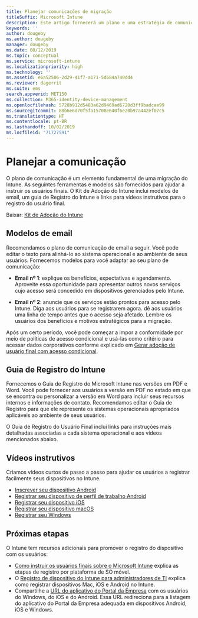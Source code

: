```yaml
---
title: Planejar comunicações de migração
titleSuffix: Microsoft Intune
description: Este artigo fornecerá um plano e uma estratégia de comunicação de migração quando você estiver migrando para o Microsoft Intune.
keywords: ''
author: dougeby
ms.author: dougeby
manager: dougeby
ms.date: 08/12/2019
ms.topic: conceptual
ms.service: microsoft-intune
ms.localizationpriority: high
ms.technology: ''
ms.assetid: e6a52506-2d29-41f7-a171-5d684a740dd4
ms.reviewer: dagerrit
ms.suite: ems
search.appverid: MET150
ms.collection: M365-identity-device-management
ms.openlocfilehash: 5728b912d5483a62d9469ad6720d3ff9badcae99
ms.sourcegitcommit: 88b6e6d70f5fa15708e640f6e20b97a442ef07c5
ms.translationtype: HT
ms.contentlocale: pt-BR
ms.lasthandoff: 10/02/2019
ms.locfileid: "71727591"
---
```

# <a name="plan-communications"></a>Planejar a comunicação

O plano de comunicação é um elemento fundamental de uma migração do Intune. As seguintes ferramentas e modelos são fornecidos para ajudar a instruir os usuários finais. O Kit de Adoção do Intune inclui modelos de email, um guia de Registro do Intune e links para vídeos instrutivos para o registro do usuário final.  

Baixar:  [Kit de Adoção do Intune](https://aka.ms/IntuneAdoptionKit)

## <a name="email-templates"></a>Modelos de email

Recomendamos o plano de comunicação de email a seguir. Você pode editar o texto para alinhá-lo ao sistema operacional e ao ambiente de seus usuários. Fornecemos modelos para você adaptar ao seu plano de comunicação:

- **Email nº 1**: explique os benefícios, expectativas e agendamento. Aproveite essa oportunidade para apresentar outros novos serviços cujo acesso será concedido em dispositivos gerenciados pelo Intune.

- **Email nº 2**: anuncie que os serviços estão prontos para acesso pelo Intune. Diga aos usuários para se registrarem agora. dê aos usuários uma linha de tempo antes que o acesso seja afetado. Lembre os usuários dos benefícios e motivos estratégicos para a migração.

Após um certo período, você pode começar a impor a conformidade por meio de políticas de acesso condicional e usá-las como critério para acessar dados corporativos conforme explicado em [Gerar adoção de usuário final com acesso condicional](migration-guide-drive-adoption.md).

## <a name="intune-enrollment-guide"></a>Guia de Registro do Intune

Fornecemos o Guia de Registro do Microsoft Intune nas versões em PDF e Word. Você pode fornecer aos usuários a versão em PDF no estado em que se encontra ou personalizar a versão em Word para incluir seus recursos internos e informações de contato. Recomendamos editar o Guia de Registro para que ele represente os sistemas operacionais apropriados aplicáveis ao ambiente de seus usuários.

O Guia de Registro do Usuário Final inclui links para instruções mais detalhadas associadas a cada sistema operacional e aos vídeos mencionados abaixo.

## <a name="instructional-videos"></a>Vídeos instrutivos

Criamos vídeos curtos de passo a passo para ajudar os usuários a registrar facilmente seus dispositivos no Intune.

- [Inscrever seu dispositivo Android](https://www.youtube.com/watch?v=k0Q_sGLSx6o&t=1s)
- [Registrar seu dispositivo de perfil de trabalho Android](https://www.youtube.com/watch?v=9Dl8HsGk4tI&t=3s)
- [Registrar seu dispositivo iOS](https://www.youtube.com/watch?v=mJyv6YcHi7c)
- [Registrar seu dispositivo macOS](https://www.youtube.com/watch?v=Pa2pfhwq_yk)
- [Registrar seu Windows](https://www.youtube.com/watch?v=TKQxEckBHiE)

## <a name="next-steps"></a>Próximas etapas

O Intune tem recursos adicionais para promover o registro do dispositivo com os usuários:

- [Como instruir os usuários finais sobre o Microsoft Intune](end-user-educate.md) explica as etapas de registro por plataforma de SO móvel.
- O [Registro de dispositivo do Intune para administradores de TI](../enrollment/device-enrollment.md) explica como registrar dispositivos Mac, iOS e Android no Intune.
- Compartilhe a [URL do aplicativo do Portal da Empresa](http://go.microsoft.com/fwlink/?LinkID=396941) com os usuários do Windows, do iOS e do Android. Essa URL redireciona para a listagem do aplicativo do Portal da Empresa adequada em dispositivos Android, iOS e Windows.
